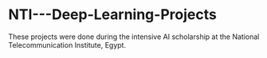 # NTI---Deep-Learning-Projects
These projects were done during the intensive AI scholarship at the National Telecommunication Institute, Egypt.

